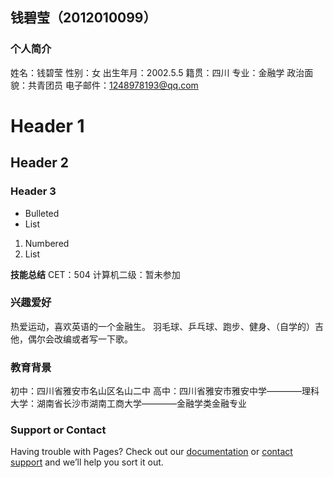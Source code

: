 ## 钱碧莹（2012010099）


### 个人简介
姓名：钱碧莹
性别：女
出生年月：2002.5.5
籍贯：四川
专业：金融学
政治面貌：共青团员
电子邮件：1248978193@qq.com
# Header 1
## Header 2
### Header 3

- Bulleted
- List

1. Numbered
2. List

**技能总结**
CET：504
计算机二级：暂未参加

### 兴趣爱好
热爱运动，喜欢英语的一个金融生。
羽毛球、乒乓球、跑步、健身、（自学的）吉他，偶尔会改编或者写一下歌。

### 教育背景
初中：四川省雅安市名山区名山二中
高中：四川省雅安市雅安中学————理科
大学：湖南省长沙市湖南工商大学————金融学类金融专业
### Support or Contact

Having trouble with Pages? Check out our [documentation](https://docs.github.com/categories/github-pages-basics/) or [contact support](https://support.github.com/contact) and we’ll help you sort it out.
